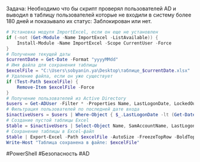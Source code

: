 
Задача: Необходимо что бы скрипт проверял пользователей AD и выводил в таблицу пользователей которые не входили в систему более 180 дней и показывало их статус: Заблокирован или нет.

```powershell
# Установка модуля ImportExcel, если он еще не установлен
if (-not (Get-Module -Name ImportExcel -ListAvailable)) {
    Install-Module -Name ImportExcel -Scope CurrentUser -Force
}
# Получение текущей даты
$currentDate = Get-Date -Format "yyyyMMdd"
# Имя файла для сохранения таблицы
$excelFile = "C:\Users\sobyanin.ya\Desktop\таблице_$currentDate.xlsx"
# Удаление файла, если он уже существует
if (Test-Path $excelFile) {
    Remove-Item $excelFile -Force
}
# Получение пользователей из Active Directory
$users = Get-ADUser -Filter * -Properties Name, LastLogonDate, LockedOut
# Фильтрация пользователей по последней дате входа
$inactiveUsers = $users | Where-Object { $_.LastLogonDate -lt (Get-Date).AddDays(-180) }
# Создание пустой таблицы Excel
$table = $inactiveUsers | Select-Object Name, SamAccountName, LastLogonDate, @{Name="Заблокирован";Expression={ if($_.LockedOut) { "Да" } else { "Нет" } }}
# Сохранение таблицы в Excel-файл
$table | Export-Excel -Path $excelFile -AutoSize -FreezeTopRow -BoldTopRow
Write-Host "Таблица сохранена в файле: $excelFile"
```



#PowerShell #Безопасность #AD 
